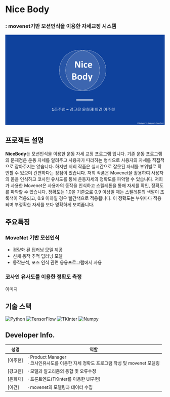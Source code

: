# Nice Body

### : movenet기반 모션인식을 이용한 자세교정 시스템

<img src="./img/main.png">

## 프로젝트 설명

**NiceBody**는 모션인식을 이용한 운동 자세 교정 프로그램 입니다. 기존 운동 프로그램의 문제점은 운동 자세를 알려주고 사용자가 따라하는 형식으로 사용자의 자세를 직접적으로 잡아주지는 않습니다. 하지만 저희 작품은 실시간으로 잘못된 자세를 부위별로 확인할 수 있으며 간편하다는 장점이 있습니다. 저희 작품은 Movenet을 활용하여 사용자의 몸을 인식하고 코사인 유사도를 통해 운동자세의 정확도를 파악할 수 있습니다. 저희가 사용한 Movenet은 사용자의 동작을 인식하고 스켈레톤을 통해 자세를 확인, 정확도를 파악할 수 있습니다. 정확도는 1.0을 기준으로 0.9 이상일 때는 스켈레톤의 색깔이 초록색이 적용되고, 0.9 이하일 경우 빨간색으로 적용됩니다. 이 정확도는 부위마다 적용되며 부정확한 자세를 보다 명확하게 보여줍니다. 

## 주요특징

### MoveNet 기반 모션인식
- 경량화 된 딥러닝 모델 제공
- 신체 동작 추적 딥러닝 모델
- 동작분석, 포즈 인식 관련 응용프로그램에서 사용

### 코사인 유사도를 이용한 정확도 측정

이미지

## 기술 스택

![Python](https://img.shields.io/badge/-Python-3776AB?style=flat-square&logo=python&logoColor=white)
![TensorFlow](https://img.shields.io/badge/-TensorFlow-FF6F00?style=flat-square&logo=tensorflow&logoColor=white)
![TKinter](https://img.shields.io/badge/-TKinter-003366?style=flat-square&logo=tkinter&logoColor=white)
![Numpy](https://img.shields.io/badge/-Numpy-013243?style=flat-square&logo=numpy&logoColor=white)

## Developer Info.

| 성명                                      | 역할                                                                                                                                                                                      |
| ----------------------------------------- | ----------------------------------------------------------------------------------------------------------------------------------------------------------------------------------------- |
| [이주헌]    | $\cdot$ Product Manager <br/> $\cdot$  코사인유사도를 이용한 자세 정확도 프로그램 작성 및 movenet 모델링 |
| [강고은] | $\cdot$ 모델과 알고리즘의 통합 및 오류수정                                       |
| [윤희재]    | $\cdot$ 프론트엔드(TKinter를 이용한 UI구현)                                       |
| [이건]  | $\cdot$ movenet의 모델링과 데이터 수집                      |

